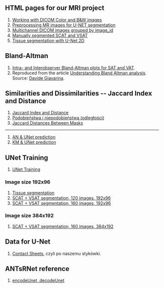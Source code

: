 ## HTML pages for our MRI project

1. [Working with DICOM Color and B&W images](https://ventri2020.github.io/pages/5_nifti_info.html)
1. [Preprocessing MR images for U-NET segmentation](https://ventri2020.github.io/pages/preprocessing-dicoms.html)
1. [Multichannel DICOM images grouped by image_id](https://ventri2020.github.io/pages/11_dicom_info.html)
1. [Manually segmented SCAT and VSAT](https://ventri2020.github.io/pages/11_manual_segmentation.html)
1. [Tissue segmentation with U-Net 2D](https://ventri2020.github.io/pages/11_tissue_segmentation.html)


## Bland-Altman

1. [Intra- and Interobserver Bland-Altman plots for SAT and VAT](https://ventri2020.github.io/pages/bland_altman_sat_and_vat.html).
1. Reproduced from the article
  [Understanding Bland Altman analysis](https://ventri2020.github.io/pages/bland_altman.html).<br>
  Source: [Davide Giavarina](https://www.ncbi.nlm.nih.gov/pmc/articles/PMC4470095/).


## Similarities and Dissimilarities -- Jaccard Index and Distance

1. [Jaccard Index and Distance](https://ventri2020.github.io/pages/similarities_and_dissimilarities.html)
1. [Podobieństwa i niepodobieństwa (odległości)](https://ventri2020.github.io/pages/similarities_and_dissimilarities_v0.html)
1. [Jaccard Distances Between Masks](https://ventri2020.github.io/pages/jaccard_distance_tables.html)

----

1. [AN & UNet prediction](https://ventri2020.github.io/pages/jaccard_distance-an_ud.html)
1. [KM & UNet prediction](https://ventri2020.github.io/pages/jaccard_distance-an_ud.html)


## UNet Training

1. [UNet Training](https://ventri2020.github.io/pages/unet_training.html)


### Image size 192x96

1. [Tissue segmentation](https://ventri2020.github.io/pages/192x96x1-tissue.html)
1. [SCAT + VSAT segmentation, 120 images, 192x96](https://ventri2020.github.io/pages/192x96x1-fat-Unet-120i.html)
1. [SCAT + VSAT segmentation, 160 images, 192x96](https://ventri2020.github.io/pages/192x96x1-fat-Unet-160i.html)


### Image size 384x192

1. [SCAT + VSAT segmentation, 160 images, 384x192](https://ventri2020.github.io/pages/384x192-fat-151i.html)


## Data for U-Net

1. [Contact Sheets](https://ventri2020.github.io/pages/20-contact_sheet.html), czyli
po naszemu stykówki.


## ANTsRNet reference

1. [encodeUnet, decodeUnet](https://ventri2020.github.io/pages/ANTsRNet_reference.html)

<!--
1. [Voxelwise segmentation with U-Net 2-D](https://ventri2020.github.io/pages/voxelwise_segmentation_U-Net_2-D.html)
-->
